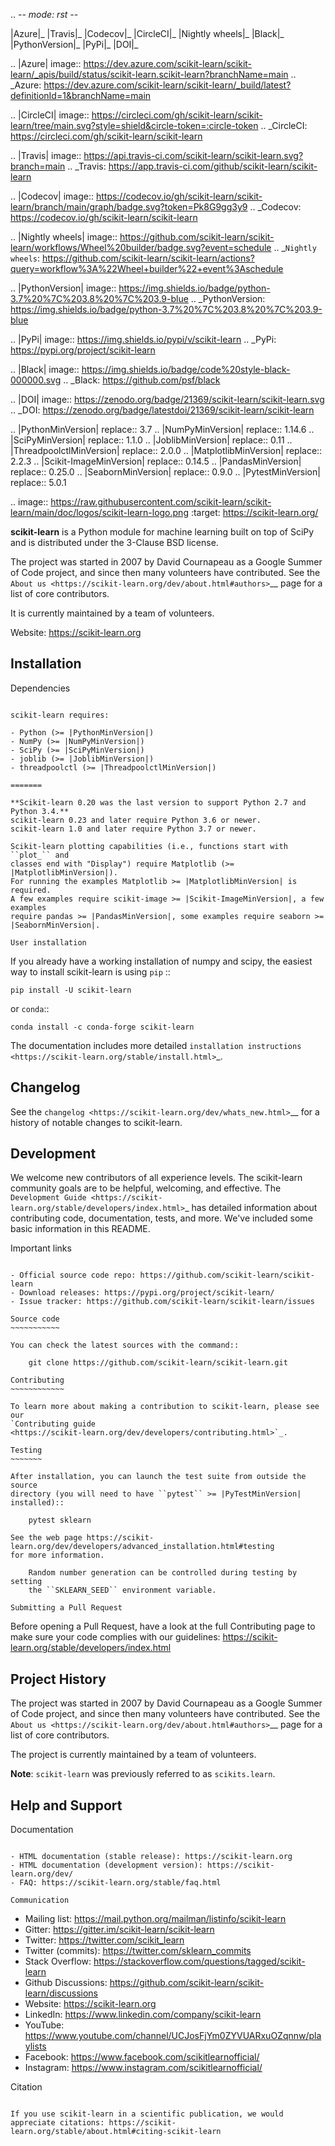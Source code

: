.. -*- mode: rst -*-

|Azure|_ |Travis|_ |Codecov|_ |CircleCI|_ |Nightly wheels|_ |Black|_ |PythonVersion|_ |PyPi|_ |DOI|_

.. |Azure| image:: https://dev.azure.com/scikit-learn/scikit-learn/_apis/build/status/scikit-learn.scikit-learn?branchName=main
.. _Azure: https://dev.azure.com/scikit-learn/scikit-learn/_build/latest?definitionId=1&branchName=main

.. |CircleCI| image:: https://circleci.com/gh/scikit-learn/scikit-learn/tree/main.svg?style=shield&circle-token=:circle-token
.. _CircleCI: https://circleci.com/gh/scikit-learn/scikit-learn

.. |Travis| image:: https://api.travis-ci.com/scikit-learn/scikit-learn.svg?branch=main
.. _Travis: https://app.travis-ci.com/github/scikit-learn/scikit-learn

.. |Codecov| image:: https://codecov.io/gh/scikit-learn/scikit-learn/branch/main/graph/badge.svg?token=Pk8G9gg3y9
.. _Codecov: https://codecov.io/gh/scikit-learn/scikit-learn

.. |Nightly wheels| image:: https://github.com/scikit-learn/scikit-learn/workflows/Wheel%20builder/badge.svg?event=schedule
.. _`Nightly wheels`: https://github.com/scikit-learn/scikit-learn/actions?query=workflow%3A%22Wheel+builder%22+event%3Aschedule

.. |PythonVersion| image:: https://img.shields.io/badge/python-3.7%20%7C%203.8%20%7C%203.9-blue
.. _PythonVersion: https://img.shields.io/badge/python-3.7%20%7C%203.8%20%7C%203.9-blue

.. |PyPi| image:: https://img.shields.io/pypi/v/scikit-learn
.. _PyPi: https://pypi.org/project/scikit-learn

.. |Black| image:: https://img.shields.io/badge/code%20style-black-000000.svg
.. _Black: https://github.com/psf/black

.. |DOI| image:: https://zenodo.org/badge/21369/scikit-learn/scikit-learn.svg
.. _DOI: https://zenodo.org/badge/latestdoi/21369/scikit-learn/scikit-learn


.. |PythonMinVersion| replace:: 3.7
.. |NumPyMinVersion| replace:: 1.14.6
.. |SciPyMinVersion| replace:: 1.1.0
.. |JoblibMinVersion| replace:: 0.11
.. |ThreadpoolctlMinVersion| replace:: 2.0.0
.. |MatplotlibMinVersion| replace:: 2.2.3
.. |Scikit-ImageMinVersion| replace:: 0.14.5
.. |PandasMinVersion| replace:: 0.25.0
.. |SeabornMinVersion| replace:: 0.9.0
.. |PytestMinVersion| replace:: 5.0.1

.. image:: https://raw.githubusercontent.com/scikit-learn/scikit-learn/main/doc/logos/scikit-learn-logo.png
  :target: https://scikit-learn.org/

**scikit-learn** is a Python module for machine learning built on top of
SciPy and is distributed under the 3-Clause BSD license.

The project was started in 2007 by David Cournapeau as a Google Summer
of Code project, and since then many volunteers have contributed. See
the `About us <https://scikit-learn.org/dev/about.html#authors>`__ page
for a list of core contributors.

It is currently maintained by a team of volunteers.

Website: https://scikit-learn.org

Installation
------------

Dependencies
~~~~~~~~~~~~

scikit-learn requires:

- Python (>= |PythonMinVersion|)
- NumPy (>= |NumPyMinVersion|)
- SciPy (>= |SciPyMinVersion|)
- joblib (>= |JoblibMinVersion|)
- threadpoolctl (>= |ThreadpoolctlMinVersion|)

=======

**Scikit-learn 0.20 was the last version to support Python 2.7 and Python 3.4.**
scikit-learn 0.23 and later require Python 3.6 or newer.
scikit-learn 1.0 and later require Python 3.7 or newer.

Scikit-learn plotting capabilities (i.e., functions start with ``plot_`` and
classes end with "Display") require Matplotlib (>= |MatplotlibMinVersion|).
For running the examples Matplotlib >= |MatplotlibMinVersion| is required.
A few examples require scikit-image >= |Scikit-ImageMinVersion|, a few examples
require pandas >= |PandasMinVersion|, some examples require seaborn >=
|SeabornMinVersion|.

User installation
~~~~~~~~~~~~~~~~~

If you already have a working installation of numpy and scipy,
the easiest way to install scikit-learn is using ``pip``   ::

    pip install -U scikit-learn

or ``conda``::

    conda install -c conda-forge scikit-learn

The documentation includes more detailed `installation instructions <https://scikit-learn.org/stable/install.html>`_.


Changelog
---------

See the `changelog <https://scikit-learn.org/dev/whats_new.html>`__
for a history of notable changes to scikit-learn.

Development
-----------

We welcome new contributors of all experience levels. The scikit-learn
community goals are to be helpful, welcoming, and effective. The
`Development Guide <https://scikit-learn.org/stable/developers/index.html>`_
has detailed information about contributing code, documentation, tests, and
more. We've included some basic information in this README.

Important links
~~~~~~~~~~~~~~~

- Official source code repo: https://github.com/scikit-learn/scikit-learn
- Download releases: https://pypi.org/project/scikit-learn/
- Issue tracker: https://github.com/scikit-learn/scikit-learn/issues

Source code
~~~~~~~~~~~

You can check the latest sources with the command::

    git clone https://github.com/scikit-learn/scikit-learn.git

Contributing
~~~~~~~~~~~~

To learn more about making a contribution to scikit-learn, please see our
`Contributing guide
<https://scikit-learn.org/dev/developers/contributing.html>`_.

Testing
~~~~~~~

After installation, you can launch the test suite from outside the source
directory (you will need to have ``pytest`` >= |PyTestMinVersion| installed)::

    pytest sklearn

See the web page https://scikit-learn.org/dev/developers/advanced_installation.html#testing
for more information.

    Random number generation can be controlled during testing by setting
    the ``SKLEARN_SEED`` environment variable.

Submitting a Pull Request
~~~~~~~~~~~~~~~~~~~~~~~~~

Before opening a Pull Request, have a look at the
full Contributing page to make sure your code complies
with our guidelines: https://scikit-learn.org/stable/developers/index.html

Project History
---------------

The project was started in 2007 by David Cournapeau as a Google Summer
of Code project, and since then many volunteers have contributed. See
the `About us <https://scikit-learn.org/dev/about.html#authors>`__ page
for a list of core contributors.

The project is currently maintained by a team of volunteers.

**Note**: `scikit-learn` was previously referred to as `scikits.learn`.

Help and Support
----------------

Documentation
~~~~~~~~~~~~~

- HTML documentation (stable release): https://scikit-learn.org
- HTML documentation (development version): https://scikit-learn.org/dev/
- FAQ: https://scikit-learn.org/stable/faq.html

Communication
~~~~~~~~~~~~~

- Mailing list: https://mail.python.org/mailman/listinfo/scikit-learn
- Gitter: https://gitter.im/scikit-learn/scikit-learn
- Twitter: https://twitter.com/scikit_learn
- Twitter (commits): https://twitter.com/sklearn_commits
- Stack Overflow: https://stackoverflow.com/questions/tagged/scikit-learn
- Github Discussions: https://github.com/scikit-learn/scikit-learn/discussions
- Website: https://scikit-learn.org
- LinkedIn: https://www.linkedin.com/company/scikit-learn
- YouTube: https://www.youtube.com/channel/UCJosFjYm0ZYVUARxuOZqnnw/playlists
- Facebook: https://www.facebook.com/scikitlearnofficial/
- Instagram: https://www.instagram.com/scikitlearnofficial/

Citation
~~~~~~~~

If you use scikit-learn in a scientific publication, we would appreciate citations: https://scikit-learn.org/stable/about.html#citing-scikit-learn